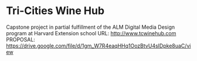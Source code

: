 # Tri-Cities Wine Hub
Capstone project in partial fulfillment of the ALM Digital Media Design program at Harvard Extension school
URL: http://www.tcwinehub.com
PROPOSAL: https://drive.google.com/file/d/1gm_W7R4eaqHHq1OozBtvU4sIDpke8uaC/view


